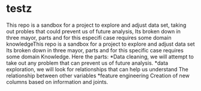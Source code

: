 # testz
This repo is a sandbox for a project to explore and adjust data set,
taking out probles that could prevent us of future analysis, Its broken
down in three mayor, parts and for this especifi case requires some domain
knowledgeThis repo is a sandbox for a project to explore and adjust data set
Its broken down in three mayor, parts and for this specific case requires some 
domain Knowledge.
Here the parts:
*Data cleaning, we will attempt to take out any problem that can prevent us
of future analysis. 
*data exploration, we will look for relationships that can help us understand
The relationship between other variables
*feature engineering
Creation of new columns based on information and joints.

